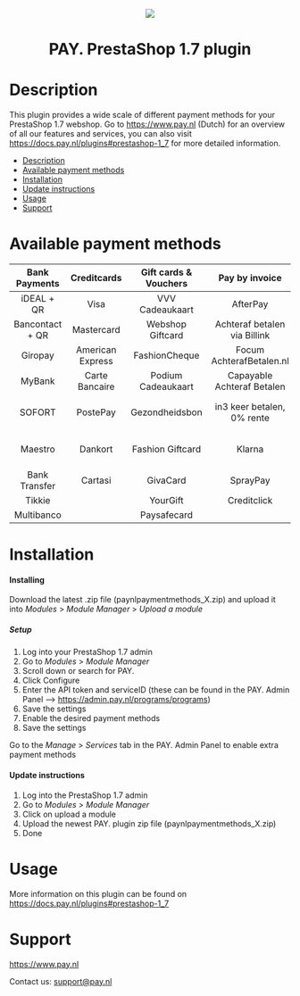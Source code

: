 <p align="center">
  <img src="https://www.pay.nl/uploads/1/brands/main_logo.png" />
</p>
<h1 align="center">PAY. PrestaShop 1.7 plugin</h1>

# Description

This plugin provides a wide scale of different payment methods for your PrestaShop 1.7 webshop. Go to https://www.pay.nl (Dutch) for an overview of all our features and services, you can also visit https://docs.pay.nl/plugins#prestashop-1_7 for more detailed information.

- [Description](#description)
- [Available payment methods](#available-payment-methods)
- [Installation](#installation)
- [Update instructions](#update-instructions)
- [Usage](#usage)
- [Support](#support)

# Available payment methods

Bank Payments  | Creditcards | Gift cards & Vouchers | Pay by invoice | Others | 
:-----------: | :-----------: | :-----------: | :-----------: | :-----------: |
iDEAL + QR |Visa | VVV Cadeaukaart | AfterPay | PayPal |
Bancontact + QR |  Mastercard | Webshop Giftcard | Achteraf betalen via Billink | WeChatPay | 
Giropay |American Express | FashionCheque | Focum AchterafBetalen.nl | AmazonPay |
MyBank | Carte Bancaire | Podium Cadeaukaart | Capayable Achteraf Betalen | Cashly | 
SOFORT | PostePay | Gezondheidsbon | in3 keer betalen, 0% rente | Pay Fixed Price (phone) |
Maestro | Dankort | Fashion Giftcard | Klarna | Instore Payments (POS) |
Bank Transfer | Cartasi | GivaCard | SprayPay | Przelewy24 | 
| Tikkie | | YourGift | Creditclick | Apple Pay | 
| Multibanco | | Paysafecard | | Payconiq


# Installation
#### Installing

Download the latest .zip file (paynlpaymentmethods_X.zip) and upload it into *Modules* > *Module Manager* > *Upload a module*

##### Setup

1. Log into your PrestaShop 1.7 admin
2. Go to *Modules* > *Module Manager*
3. Scroll down or search for PAY.
4. Click Configure
5. Enter the API token and serviceID (these can be found in the PAY. Admin Panel --> https://admin.pay.nl/programs/programs)
6. Save the settings
7. Enable the desired payment methods
8. Save the settings

Go to the *Manage* > *Services* tab in the PAY. Admin Panel to enable extra payment methods

#### Update instructions

1. Log into the PrestaShop 1.7 admin
2. Go to *Modules* > *Module Manager*
3. Click on upload a module
4. Upload the newest PAY. plugin zip file (paynlpaymentmethods_X.zip)
5. Done

# Usage

More information on this plugin can be found on https://docs.pay.nl/plugins#prestashop-1_7

# Support
https://www.pay.nl

Contact us: support@pay.nl

